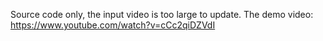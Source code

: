 Source code only, the input video is too large to update.
The demo video: https://www.youtube.com/watch?v=cCc2qiDZVdI
